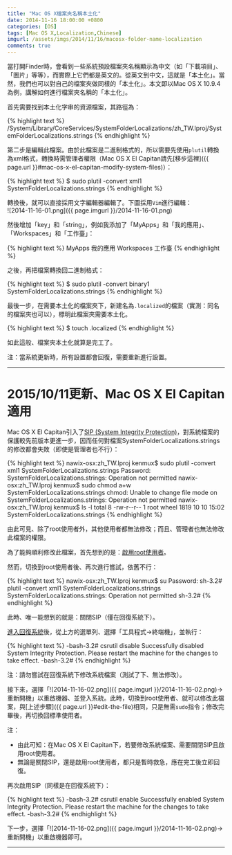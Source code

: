 ```yaml
---
title: "Mac OS X檔案夾名稱本土化"
date: 2014-11-16 18:00:00 +0800
categories: [OS]
tags: [Mac OS X,Localization,Chinese]
imgurl: /assets/imgs/2014/11/16/macosx-folder-name-localization
comments: true
---
```


當打開Finder時，會看到一些系統預設檔案夾名稱顯示為中文（如「下載項目」、「圖片」等等），而實際上它們都是英文的。從英文到中文，這就是「本土化」。當然，我們也可以對自己的檔案夾做同樣的「本土化」。本文即以Mac OS X 10.9.4為例，講解如何進行檔案夾名稱的「本土化」。<!-- more -->  

首先需要找到本土化字串的資源檔案，其路徑為：  

{% highlight text %}
/System/Library/CoreServices/SystemFolderLocalizations/zh_TW.lproj/SystemFolderLocalizations.strings
{% endhighlight %}

<a name="edit-the-file"></a>第二步是編輯此檔案。由於此檔案是二進制格式的，所以需要先使用`plutil`轉換為xml格式，轉換時需管理者權限（Mac OS X El Capitan請先[移步這裡]({{ page.url }}#mac-os-x-el-capitan-modify-system-files)）：  

{% highlight text %}
$ sudo plutil -convert xml1 SystemFolderLocalizations.strings
{% endhighlight %}

轉換後，就可以直接採用文字編輯器編輯了。下圖採用`Vim`進行編輯：  
![2014-11-16-01.png]({{ page.imgurl }}/2014-11-16-01.png)  

然後增加「key」和「string」，例如我添加了「MyApps」和「我的應用」、「Workspaces」和「工作臺」：  

{% highlight text %}
<key>MyApps</key>
<string>我的應用</string>
<key>Workspaces</key>
<string>工作臺</string>
{% endhighlight %}

之後，再把檔案轉換回二進制格式：  

{% highlight text %}
$ sudo plutil -convert binary1 SystemFolderLocalizations.strings
{% endhighlight %}

最後一步，在需要本土化的檔案夾下，新建名為`.localized`的檔案（實測：同名的檔案夾也可以），標明此檔案夾需要本土化。  

{% highlight text %}
$ touch .localized
{% endhighlight %}

如此這般、檔案夾本土化就算是完工了。

注：當系統更新時，所有設置都會回復，需要重新進行設置。  

---

# <a name="mac-os-x-el-capitan-modify-system-files"></a>2015/10/11更新、Mac OS X El Capitan適用  

Mac OS X El Capitan引入了[SIP (System Integrity Protection)](https://en.wikipedia.org/wiki/System_Integrity_Protection)，對系統檔案的保護較先前版本更進一步，因而任何對檔案SystemFolderLocalizations.strings的修改都會失敗（即使是管理者也不行）：

{% highlight text %}
nawix-osx:zh_TW.lproj kenmux$ sudo plutil -convert xml1 SystemFolderLocalizations.strings 
Password:
SystemFolderLocalizations.strings: Operation not permitted
nawix-osx:zh_TW.lproj kenmux$ sudo chmod a+w SystemFolderLocalizations.strings 
chmod: Unable to change file mode on SystemFolderLocalizations.strings: Operation not permitted
nawix-osx:zh_TW.lproj kenmux$ ls -l
total 8
-rw-r--r--  1 root  wheel  1819 10 10 15:02 SystemFolderLocalizations.strings
{% endhighlight %}

由此可見、除了root使用者外，其他使用者都無法修改；而且、管理者也無法修改此檔案的權限。  

為了能夠順利修改此檔案，首先想到的是：[啟用root使用者](https://support.apple.com/zh-tw/HT204012)。  

然而，切換到root使用者後、再次進行嘗試，依舊不行：  

{% highlight text %}
nawix-osx:zh_TW.lproj kenmux$ su
Password:
sh-3.2# plutil -convert xml1 SystemFolderLocalizations.strings
SystemFolderLocalizations.strings: Operation not permitted
sh-3.2# 
{% endhighlight %}

此時、唯一能想到的就是：關閉SIP（僅在回復系統下）。  

[進入回復系統](https://support.apple.com/zh-tw/HT201314)後，從上方的選單列、選擇「工具程式->終端機」，並執行：  

{% highlight text %}
-bash-3.2# csrutil disable
Successfully disabled System Integrity Protection. Please restart the machine for the changes to take effect.
-bash-3.2# 
{% endhighlight %}

注：請勿嘗試在回復系統下修改系統檔案（測試了下、無法修改）。

接下來，選擇「![2014-11-16-02.png]({{ page.imgurl }}/2014-11-16-02.png)->重新開機」以重啟機器、並登入系統。此時，切換到root使用者、就可以修改此檔案，與[上述步驟]({{ page.url }}#edit-the-file)相同，只是無需`sudo`指令；修改完畢後，再切換回標準使用者。  

注：  

- 由此可知：在Mac OS X El Capitan下，若要修改系統檔案、需要關閉SIP且啟用root使用者。  
- 無論是關閉SIP，還是啟用root使用者，都只是暫時救急，應在完工後立即回復。  

再次啟用SIP（同樣是在回復系統下）：  

{% highlight text %}
-bash-3.2# csrutil enable
Successfully enabled System Integrity Protection. Please restart the machine for the changes to take effect.
-bash-3.2# 
{% endhighlight %}

下一步，選擇「![2014-11-16-02.png]({{ page.imgurl }}/2014-11-16-02.png)->重新開機」以重啟機器即可。  

---

